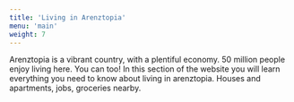 ```yaml
---
title: 'Living in Arenztopia'
menu: 'main'
weight: 7
---
```



Arenztopia is a vibrant country, with a plentiful economy. 50 million people enjoy living here. You can too! In this section of the website you will learn everything you need to know about living in arenztopia. Houses and apartments, jobs, groceries nearby.



